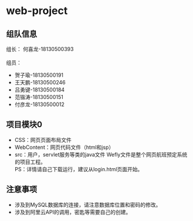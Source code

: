 # web-project
## 组队信息
组长：
何喜龙-18130500393<br><br>
组员：<br>
* 贺子瑜-18130500191<br>
* 王天鹏-18130500246<br>
* 吕勇键-18130500184<br>
* 范锴涛-18130500151<br>
* 付彦龙-18130500012<br>
## 项目模块0
* CSS：网页页面布局文件
* WebContent：网页代码文件（html和jsp）
* src：用户，servlet服务等类的java文件
Wefly文件是整个网页航班预定系统的项目工程。<br>
PS：详情请自己下载运行，建议从login.html页面开始。
## 注意事项
* 涉及到MySQL数据库的连接，请注意数据库位置和密码的修改。<br>
* 涉及到阿里云API的调用，密匙等需要自己的创建。
